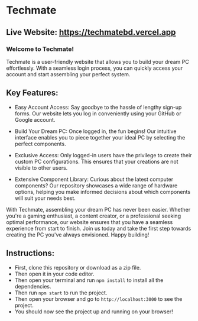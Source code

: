 # Techmate

## Live Website: https://techmatebd.vercel.app

### Welcome to Techmate!

Techmate is a user-friendly website that allows you to build your dream PC effortlessly. With a seamless login process, you can quickly access your account and start assembling your perfect system.

## Key Features:

- Easy Account Access: Say goodbye to the hassle of lengthy sign-up forms. Our website lets you log in conveniently using your GitHub or Google account.

- Build Your Dream PC: Once logged in, the fun begins! Our intuitive interface enables you to piece together your ideal PC by selecting the perfect components.

- Exclusive Access: Only logged-in users have the privilege to create their custom PC configurations. This ensures that your creations are not visible to other users.

- Extensive Component Library: Curious about the latest computer components? Our repository showcases a wide range of hardware options, helping you make informed decisions about which components will suit your needs best.

With Techmate, assembling your dream PC has never been easier. Whether you're a gaming enthusiast, a content creator, or a professional seeking optimal performance, our website ensures that you have a seamless experience from start to finish. Join us today and take the first step towards creating the PC you've always envisioned. Happy building!

## Instructions:

- First, clone this repository or download as a zip file.
- Then open it in your code editor.
- Then open your terminal and run `npm install` to install all the dependencies.
- Then run `npm start` to run the project.
- Then open your browser and go to `http://localhost:3000` to see the project.
- You should now see the project up and running on your browser!